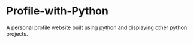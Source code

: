 # Profile-with-Python
A personal profile website built using python and displaying other python projects.
